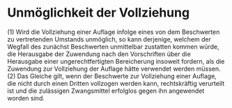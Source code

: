# Unmöglichkeit der Vollziehung

(1) Wird die Vollziehung einer Auflage infolge eines von dem Beschwerten zu vertretenden Umstands unmöglich, so kann derjenige, welchem der Wegfall des zunächst Beschwerten unmittelbar zustatten kommen würde, die Herausgabe der Zuwendung nach den Vorschriften über die Herausgabe einer ungerechtfertigten Bereicherung insoweit fordern, als die Zuwendung zur Vollziehung der Auflage hätte verwendet werden müssen.(2) Das Gleiche gilt, wenn der Beschwerte zur Vollziehung einer Auflage, die nicht durch einen Dritten vollzogen werden kann, rechtskräftig verurteilt ist und die zulässigen Zwangsmittel erfolglos gegen ihn angewendet worden sind. 

